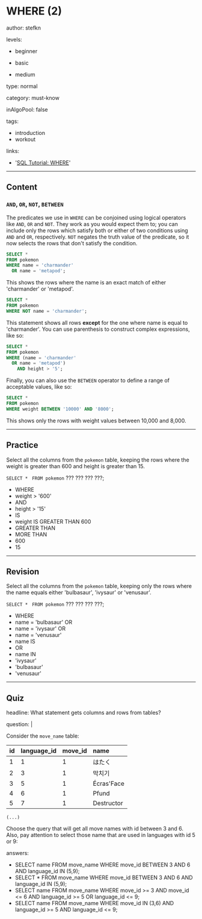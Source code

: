 # WHERE (2)
author: stefkn

levels:

  - beginner

  - basic

  - medium

type: normal

category: must-know

inAlgoPool: false

tags:
  - introduction
  - workout

links:

  - '[SQL Tutorial: WHERE](http://www.sql-tutorial.com/sql-where-sql-tutorial/)'

---
## Content

### `AND`, `OR`, `NOT`, `BETWEEN`

The predicates we use in `WHERE` can be conjoined using logical operators like `AND`, `OR` and `NOT`. They work as you would expect them to; you can include only the rows which satisfy both or either of two conditions using `AND` and `OR`, respectively. `NOT` negates the truth value of the predicate, so it now selects the rows that don't satisfy the condition.

```sql
SELECT *
FROM pokemon
WHERE name = 'charmander'
  OR name = 'metapod';
```

This shows the rows where the name is an exact match of either 'charmander' or 'metapod'.

```sql
SELECT *
FROM pokemon
WHERE NOT name = 'charmander';
```

This statement shows all rows **except** for the one where name is equal to 'charmander'. You can use parenthesis to construct complex expressions, like so:

```sql
SELECT *
FROM pokemon
WHERE (name = 'charmander'
  OR name = 'metapod')
    AND height > '5';
```

Finally, you can also use the `BETWEEN` operator to define a range of acceptable values, like so:

```sql
SELECT *
FROM pokemon
WHERE weight BETWEEN '10000' AND '8000';
```

This shows only the rows with weight values between 10,000 and 8,000.

---
## Practice

Select all the columns from the `pokemon` table, keeping the rows where the weight is greater than 600 and height is greater than 15.

`SELECT * `
`FROM pokemon`
??? ??? ??? ???;

* WHERE
* weight > '600'
* AND
* height > '15'
* IS
* weight IS GREATER THAN 600
* GREATER THAN
* MORE THAN
* 600
* 15

---
## Revision

Select all the columns from the `pokemon` table, keeping only the rows where the name equals either 'bulbasaur', 'ivysaur' or 'venusaur'.

`SELECT * `
`FROM pokemon`
??? ???
???
???;

* WHERE
* name = 'bulbasaur' OR
* name = 'ivysaur' OR
* name = 'venusaur'
* name IS
* OR
* name IN
* 'ivysaur'
* 'bulbasaur'
* 'venusaur'


---
## Quiz

headline: What statement gets columns and rows from tables?

question: |

  Consider the `move_name` table:

| id | language_id | move_id | name       |
|:---|:------------|:--------|:-----------|
| 1  | 1           | 1       | はたく     |
| 2  | 3           | 1       | 막치기     |
| 3  | 5           | 1       | Écras'Face |
| 4  | 6           | 1       | Pfund      |
| 5  | 7           | 1       | Destructor |
    (...)

  Choose the query that will get all move names with id between 3 and 6. Also, pay attention to select those name that are used in languages with id 5 or 9:

answers:
  - SELECT name FROM move_name
    WHERE move_id BETWEEN 3 AND 6 AND language_id IN (5,9);
  - SELECT * FROM move_name
    WHERE move_id BETWEEN 3 AND 6 AND language_id IN (5,9);
  - SELECT name FROM move_name
    WHERE move_id >= 3 AND move_id <= 6
    AND language_id >= 5 OR language_id <= 9;
  - SELECT name FROM move_name
    WHERE move_id IN (3,6)
    AND language_id >= 5 AND language_id <= 9;
